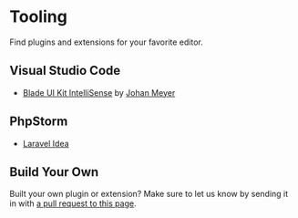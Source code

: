 # Tooling

Find plugins and extensions for your favorite editor.

## Visual Studio Code

- [Blade UI Kit IntelliSense](https://marketplace.visualstudio.com/items?itemName=aurorabiz.blade-ui-kit) by [Johan Meyer](https://twitter.com/JJNMeyer)

## PhpStorm

- [Laravel Idea](https://laravel-idea.com)

## Build Your Own

Built your own plugin or extension? Make sure to let us know by sending it in with [a pull request to this page](https://github.com/blade-ui-kit/docs).